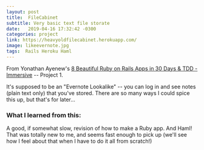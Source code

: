 ```yaml
---
layout: post
title:  FileCabinet
subtitle: Very basic text file storate
date:   2019-04-16 17:32:42 -0300
categories: project
link: https://heavyoldfilecabinet.herokuapp.com/
image: likeevernote.jpg
tags:  Rails Heroku Haml
---
```


From Yonathan Ayenew's [8 Beautiful Ruby on Rails Apps in 30 Days & TDD - Immersive](https://www.udemy.com/8-beautiful-ruby-on-rails-apps-in-30-days/) -- Project 1. 

It's supposed to be an "Evernote Lookalike" -- you can log in and see notes (plain text only) that you've stored. There are so many ways I could spice this up, but that's for later…

### What I learned from this:
A good, if somewhat slow, revision of how to make a Ruby app. And Haml! That was totally new to me, and seems fast enough to pick up (we'll see how I feel about that when I have to do it all from scratch!)

